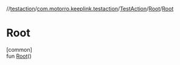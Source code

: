 //[testaction](../../../../index.md)/[com.motorro.keeplink.testaction](../../index.md)/[TestAction](../index.md)/[Root](index.md)/[Root](-root.md)

# Root

[common]\
fun [Root](-root.md)()

